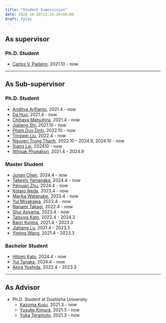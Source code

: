 ```yaml
---
title: "Student Supervision"
date: 2020-10-20T22:24:28+09:00
draft: false
---
```


## As supervisor

### Ph.D. Student
- [Carlos V. Padeiro](https://www.cs.is.i.nagoya-u.ac.jp/people/carlos-padeiro/), 2021.10 - now

----

## As Sub-supervisor

### Ph.D. Student
- [Anditya Arifianto](https://www.cs.is.i.nagoya-u.ac.jp/people/anditya-arifianto/), 2021.4 - now
- [Da Huo](https://www.cs.is.i.nagoya-u.ac.jp/people/da-huo/), 2021.4 - now
- [Chihaya Matsuhira](https://www.cs.is.i.nagoya-u.ac.jp/people/chihaya-matsuhira/), 2021.4 - now
- [Jialiang Shi](https://www.cs.is.i.nagoya-u.ac.jp/people/jialiang-shi/), 2021.10 - now
- [Pham Duy Dinh](https://www.cs.is.i.nagoya-u.ac.jp/people/duy-dinh-pham/), 2022.10 - now
- [Tingwei Liu](https://www.cs.is.i.nagoya-u.ac.jp/people/tingwei-liu/), 2022.4 - now
- [Nguyen Trung Thanh](https://www.cs.is.i.nagoya-u.ac.jp/people/truen-thanh-nguyen/), 2022.10 - 2024.9, 2024.10 - now
- [Xiang Lei](https://www.cs.is.i.nagoya-u.ac.jp/people/xiang-lei/), 202410 - now
- [Itthisak Phueaksri](https://www.cs.is.i.nagoya-u.ac.jp/people/itthisak-phueaksri/), 2021.4 - 2024.9

### Master Student
- [Junan Chen](https://www.cs.is.i.nagoya-u.ac.jp/people/junan-chen/), 2024.4 - now
- [Takeshi Yamanaka](https://www.cs.is.i.nagoya-u.ac.jp/people/takeshi-yamanaka/), 2024.4 - now
- [Peiyuan Zhu](https://www.cs.is.i.nagoya-u.ac.jp/people/peiyuan-zhu/), 2024.4 - now
- [Kotaro Ikeda](https://www.cs.is.i.nagoya-u.ac.jp/people/kotaro-ikeda/), 2023.4 - now
- [Marika Watanabe](https://www.cs.is.i.nagoya-u.ac.jp/people/marika-watanabe/), 2023.4 - now
- [Yui Miyakawa](https://www.cs.is.i.nagoya-u.ac.jp/people/yui-miyakawa/), 2022.4 - now
- [Nanami Takagi](https://www.cs.is.i.nagoya-u.ac.jp/people/nanami-takagi/), 2022.4 - now
- [Shui Aoyama](https://www.cs.is.i.nagoya-u.ac.jp/people/shui-aoyama/), 2023.4 - now
- [Tatsuya Kato](https://www.cs.is.i.nagoya-u.ac.jp/people/tatsuya-kato/), 2022.4 - 2024.3
- [Banri Kojima](https://www.cs.is.i.nagoya-u.ac.jp/people/banri-kojima/), 2021.4 - 2023.3
- [Jiahang Lu](https://www.cs.is.i.nagoya-u.ac.jp/people/jiahang-lu/), 2021.4 - 2023.3
- [Yiming Wang](https://www.cs.is.i.nagoya-u.ac.jp/people/yiming-wang/), 2021.4 - 2023.3

### Bachelor Student
- [Hitomi Kato](https://www.cs.is.i.nagoya-u.ac.jp/people/hitomi-kato/), 2024.4 - now
- [Yui Tanaka](https://www.cs.is.i.nagoya-u.ac.jp/people/yui-tanaka/), 2024.4 - now
- [Akira Yoshida](https://www.cs.is.i.nagoya-u.ac.jp/people/akira-yoshida/), 2022.4 - 2023.3

----

## As Advisor
- Ph.D. Student at Doshisha University
	- [Kazuma Kusu](https://www-mil.cis.doshisha.ac.jp/portfolio/kusu-kazuma/), 2021.3 - now
	- [Yusuke Kimura](https://www-mil.cis.doshisha.ac.jp/portfolio/kimura-yusuke/), 2021.3 - now
	- [Yuka Teramoto](https://www-mil.cis.doshisha.ac.jp/portfolio/teramoto-yuka/), 2021.3 - now


